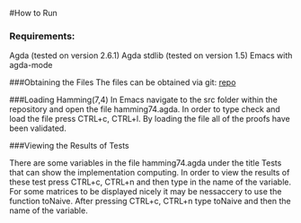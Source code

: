 #How to Run

### Requirements:
Agda (tested on version 2.6.1)
Agda stdlib (tested on version 1.5)
Emacs with agda-mode

###Obtaining the Files
The files can be obtained via git: [repo](https://git-teaching.cs.bham.ac.uk/mod-ug-proj-2020/cxa657.git)

###Loading Hamming(7,4)
In Emacs navigate to the src folder within the repository and open the file hamming74.agda. In order to type check and load the file press CTRL+c, CTRL+l. By loading the file all of the proofs have been validated.

###Viewing the Results of Tests

There are some variables in the file hamming74.agda under the title Tests that can show the implementation computing. In order to view the results of these test press CTRL+c, CTRL+n and then type in the name of the variable. For some matrices to be displayed nicely it may be nessaccery to use the function toNaive. After pressing CTRL+c, CTRL+n type toNaive and then the name of the variable.
